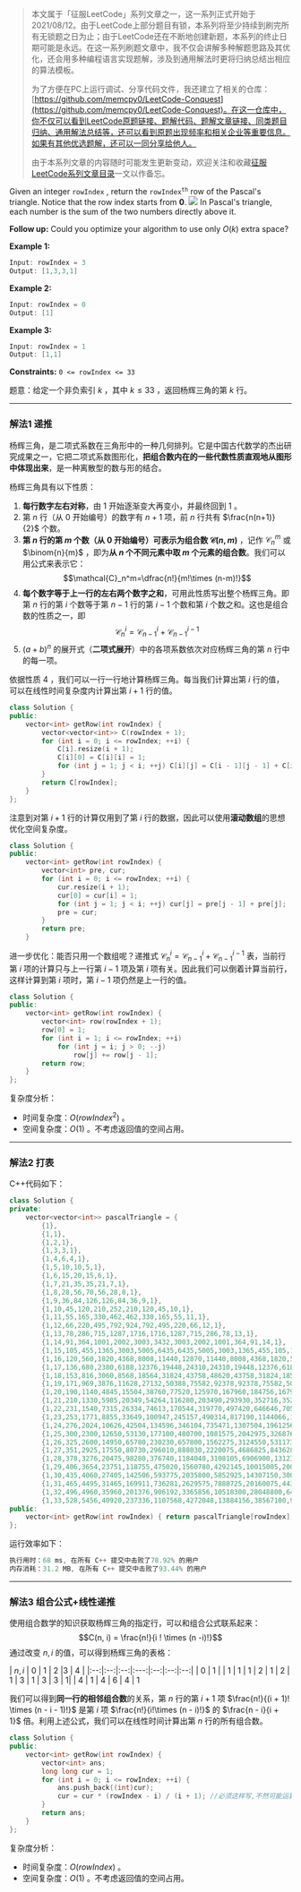 > 本文属于「征服LeetCode」系列文章之一，这一系列正式开始于2021/08/12。由于LeetCode上部分题目有锁，本系列将至少持续到刷完所有无锁题之日为止；由于LeetCode还在不断地创建新题，本系列的终止日期可能是永远。在这一系列刷题文章中，我不仅会讲解多种解题思路及其优化，还会用多种编程语言实现题解，涉及到通用解法时更将归纳总结出相应的算法模板。
> <b></b>
> 
> 为了方便在PC上运行调试、分享代码文件，我还建立了相关的仓库：[https://github.com/memcpy0/LeetCode-Conquest](https://github.com/memcpy0/LeetCode-Conquest)。在这一仓库中，你不仅可以看到LeetCode原题链接、题解代码、题解文章链接、同类题目归纳、通用解法总结等，还可以看到原题出现频率和相关企业等重要信息。如果有其他优选题解，还可以一同分享给他人。
> <b></b>
> 
> 由于本系列文章的内容随时可能发生更新变动，欢迎关注和收藏[征服LeetCode系列文章目录](https://memcpy0.blog.csdn.net/article/details/119656559)一文以作备忘。

Given an integer `rowIndex` , return the <code>rowIndex<sup>th</sup></code> row of the Pascal's triangle. Notice that the row index starts from **0**.
![](https://pic.leetcode-cn.com/1626927345-DZmfxB-PascalTriangleAnimated2.gif)
In Pascal's triangle, each number is the sum of the two numbers directly above it.

**Follow up:** Could you optimize your algorithm to use only $O(k)$ extra space?

**Example 1:**
```swift
Input: rowIndex = 3
Output: [1,3,3,1]
```
**Example 2:**
```swift
Input: rowIndex = 0
Output: [1]
```
**Example 3:**
```swift
Input: rowIndex = 1
Output: [1,1]
```
**Constraints:** `0 <= rowIndex <= 33`

题意：给定一个非负索引 $k$ ，其中 $k ≤ 33$ ，返回杨辉三角的第 $k$ 行。

---
### 解法1 递推
杨辉三角，是二项式系数在三角形中的一种几何排列。它是中国古代数学的杰出研究成果之一，它把二项式系数图形化，**把组合数内在的一些代数性质直观地从图形中体现出来**，是一种离散型的数与形的结合。

杨辉三角具有以下性质：
1. **每行数字左右对称**，由 $1$ 开始逐渐变大再变小，并最终回到 $1$ 。
2. 第 $n$ 行（从 $0$ 开始编号）的数字有 $n+1$ 项，前 $n$ 行共有 $\frac{n(n+1)}{2}$ 个数。
3. **第 $n$ 行的第 $m$ 个数（从 $0$ 开始编号）可表示为组合数 $\mathcal{C}(n,m)$** ，记作 $\mathcal{C}_n^m$ 或 $\binom{n}{m}$ ，即为**从 $n$ 个不同元素中取 $m$ 个元素的组合数**。我们可以用公式来表示它：$$\mathcal{C}_n^m=\dfrac{n!}{m!\times (n-m)!}$$
4. **每个数字等于上一行的左右两个数字之和**，可用此性质写出整个杨辉三角。即第 $n$ 行的第 $i$ 个数等于第 $n-1$ 行的第 $i−1$ 个数和第 $i$ 个数之和。这也是组合数的性质之一，即 $$\mathcal{C}_n^i=\mathcal{C}_{n-1}^i+\mathcal{C}_{n-1}^{i-1}$$
5. $(a+b)^n$ 的展开式（**二项式展开**）中的各项系数依次对应杨辉三角的第 $n$ 行中的每一项。

依据性质 $4$ ，我们可以一行一行地计算杨辉三角。每当我们计算出第 $i$ 行的值，可以在线性时间复杂度内计算出第 $i+1$ 行的值。
```cpp
class Solution {
public:
    vector<int> getRow(int rowIndex) {
        vector<vector<int>> C(rowIndex + 1);
        for (int i = 0; i <= rowIndex; ++i) {
            C[i].resize(i + 1);
            C[i][0] = C[i][i] = 1;
            for (int j = 1; j < i; ++j) C[i][j] = C[i - 1][j - 1] + C[i - 1][j];
        }
        return C[rowIndex];
    }
};
```
注意到对第 $i+1$ 行的计算仅用到了第 $i$ 行的数据，因此可以使用**滚动数组**的思想优化空间复杂度。
```cpp
class Solution {
public:
    vector<int> getRow(int rowIndex) {
        vector<int> pre, cur;
        for (int i = 0; i <= rowIndex; ++i) {
            cur.resize(i + 1);
            cur[0] = cur[i] = 1;
            for (int j = 1; j < i; ++j) cur[j] = pre[j - 1] + pre[j];
            pre = cur;
        }
        return pre;
    }
```
进一步优化：能否只用一个数组呢？递推式 $\mathcal{C}_n^i=\mathcal{C}_{n-1}^i+\mathcal{C}_{n-1}^{i-1}$ 表，当前行第 $i$ 项的计算只与上一行第 $i-1$ 项及第 $i$ 项有关。因此我们可以倒着计算当前行，这样计算到第 $i$ 项时，第 $i-1$ 项仍然是上一行的值。
```cpp
class Solution {
public:
    vector<int> getRow(int rowIndex) {
        vector<int> row(rowIndex + 1);
        row[0] = 1;
        for (int i = 1; i <= rowIndex; ++i)
            for (int j = i; j > 0; --j) 
                row[j] += row[j - 1];
        return row;
    }
};
```
复杂度分析：
- 时间复杂度：$O(\textit{rowIndex}^2)$ 。
- 空间复杂度：$O(1)$ 。不考虑返回值的空间占用。
---
### 解法2 打表
C++代码如下：
```cpp
class Solution {
private:
    vector<vector<int>> pascalTriangle = {
        {1},
        {1,1},
        {1,2,1},
        {1,3,3,1},
        {1,4,6,4,1},
        {1,5,10,10,5,1},
        {1,6,15,20,15,6,1},
        {1,7,21,35,35,21,7,1},
        {1,8,28,56,70,56,28,8,1},
        {1,9,36,84,126,126,84,36,9,1},
        {1,10,45,120,210,252,210,120,45,10,1},
        {1,11,55,165,330,462,462,330,165,55,11,1},
        {1,12,66,220,495,792,924,792,495,220,66,12,1},
        {1,13,78,286,715,1287,1716,1716,1287,715,286,78,13,1},
        {1,14,91,364,1001,2002,3003,3432,3003,2002,1001,364,91,14,1},
        {1,15,105,455,1365,3003,5005,6435,6435,5005,3003,1365,455,105,15,1},
        {1,16,120,560,1820,4368,8008,11440,12870,11440,8008,4368,1820,560,120,16,1},
        {1,17,136,680,2380,6188,12376,19448,24310,24310,19448,12376,6188,2380,680,136,17,1},
        {1,18,153,816,3060,8568,18564,31824,43758,48620,43758,31824,18564,8568,3060,816,153,18,1},
        {1,19,171,969,3876,11628,27132,50388,75582,92378,92378,75582,50388,27132,11628,3876,969,171,19,1},
        {1,20,190,1140,4845,15504,38760,77520,125970,167960,184756,167960,125970,77520,38760,15504,4845,1140,190,20,1},
        {1,21,210,1330,5985,20349,54264,116280,203490,293930,352716,352716,293930,203490,116280,54264,20349,5985,1330,210,21,1},
        {1,22,231,1540,7315,26334,74613,170544,319770,497420,646646,705432,646646,497420,319770,170544,74613,26334,7315,1540,231,22,1},
        {1,23,253,1771,8855,33649,100947,245157,490314,817190,1144066,1352078,1352078,1144066,817190,490314,245157,100947,33649,8855,1771,253,23,1},
        {1,24,276,2024,10626,42504,134596,346104,735471,1307504,1961256,2496144,2704156,2496144,1961256,1307504,735471,346104,134596,42504,10626,2024,276,24,1},
        {1,25,300,2300,12650,53130,177100,480700,1081575,2042975,3268760,4457400,5200300,5200300,4457400,3268760,2042975,1081575,480700,177100,53130,12650,2300,300,25,1},
        {1,26,325,2600,14950,65780,230230,657800,1562275,3124550,5311735,7726160,9657700,10400600,9657700,7726160,5311735,3124550,1562275,657800,230230,65780,14950,2600,325,26,1},
        {1,27,351,2925,17550,80730,296010,888030,2220075,4686825,8436285,13037895,17383860,20058300,20058300,17383860,13037895,8436285,4686825,2220075,888030,296010,80730,17550,2925,351,27,1},
        {1,28,378,3276,20475,98280,376740,1184040,3108105,6906900,13123110,21474180,30421755,37442160,40116600,37442160,30421755,21474180,13123110,6906900,3108105,1184040,376740,98280,20475,3276,378,28,1},
        {1,29,406,3654,23751,118755,475020,1560780,4292145,10015005,20030010,34597290,51895935,67863915,77558760,77558760,67863915,51895935,34597290,20030010,10015005,4292145,1560780,475020,118755,23751,3654,406,29,1},
        {1,30,435,4060,27405,142506,593775,2035800,5852925,14307150,30045015,54627300,86493225,119759850,145422675,155117520,145422675,119759850,86493225,54627300,30045015,14307150,5852925,2035800,593775,142506,27405,4060,435,30,1},
        {1,31,465,4495,31465,169911,736281,2629575,7888725,20160075,44352165,84672315,141120525,206253075,265182525,300540195,300540195,265182525,206253075,141120525,84672315,44352165,20160075,7888725,2629575,736281,169911,31465,4495,465,31,1},
        {1,32,496,4960,35960,201376,906192,3365856,10518300,28048800,64512240,129024480,225792840,347373600,471435600,565722720,601080390,565722720,471435600,347373600,225792840,129024480,64512240,28048800,10518300,3365856,906192,201376,35960,4960,496,32,1},
        {1,33,528,5456,40920,237336,1107568,4272048,13884156,38567100,92561040,193536720,354817320,573166440,818809200,1037158320,1166803110,1166803110,1037158320,818809200,573166440,354817320,193536720,92561040,38567100,13884156,4272048,1107568,237336,40920,5456,528,33,1}};
public:
    vector<int> getRow(int rowIndex) { return pascalTriangle[rowIndex]; }
};
```
运行效率如下：
```cpp
执行用时：68 ms, 在所有 C++ 提交中击败了78.92% 的用户
内存消耗：31.2 MB, 在所有 C++ 提交中击败了93.44% 的用户
```
---
### 解法3 组合公式+线性递推
使用组合数学的知识获取杨辉三角的指定行，可以和组合公式联系起来： $$C(n, i) = \frac{n!}{i ! \times (n -i)!}$$ 
通过改变 $n, i$ 的值，可以得到杨辉三角的表格：

| $n, i$ | 0 | 1 | 2 |3  | 4 |
|:--:|:--:|:--:|:---:|:--:|:--:|:--:|
| 0 | 1 |
| 1 | 1 | 1
| 2 | 1 | 2 | 1
| 3 | 1 | 3 | 3 | 1|
| 4 | 1 | 4 | 6 | 4 | 1

我们可以得到**同一行的相邻组合数**的关系，第 $n$ 行的第 $i + 1$ 项 $\frac{n!}{(i + 1)! \times (n - i - 1)!}$ 是第 $i$ 项 $\frac{n!}{i!\times (n - i)!}$ 的 $\frac{n - i}{i + 1}$ 倍。利用上述公式，我们可以在线性时间计算出第 $n$ 行的所有组合数。
```cpp
class Solution {
public:
    vector<int> getRow(int rowIndex) { 
        vector<int> ans;
        long long cur = 1;
        for (int i = 0; i <= rowIndex; ++i) {
            ans.push_back((int)cur);
            cur = cur * (rowIndex - i) / (i + 1); //必须这样写,不然可能运算错误
        }
        return ans;
    }
};
```
复杂度分析：
- 时间复杂度：$O(\textit{rowIndex})$ 。
- 空间复杂度：$O(1)$ 。不考虑返回值的空间占用。

